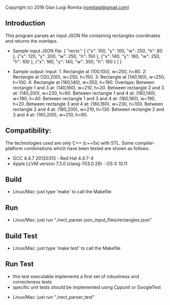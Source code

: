 Copyright (c) 2016 Gian Luigi Romita (romitagl@gmail.com)

## Introduction
This program parses an input JSON file containing rectangles coordinates and returns the overlaps.

* Sample input JSON file:
{
"rects": [
        {"x": 100, "y": 100, "w": 250, "h": 80 },
        {"x": 120, "y": 200, "w": 250, "h": 150 },
        {"x": 140, "y": 160, "w": 250, "h": 100 },
        {"x": 160, "y": 140, "w": 350, "h": 190 }
        ]
}

* Sample output:
Input:
1: Rectangle at (100,100), w=250, h=80.
2: Rectangle at (120,200), w=250, h=150.
3: Rectangle at (140,160), w=250, h=100.
4: Rectangle at (160,140), w=350, h=190.
Overlaps:
Between rectangle 1 and 3 at: (140,160), w=210, h=20.
Between rectangle 2 and 3 at: (140,200), w=230, h=60.
Between rectangle 1 and 4 at: (160,140), w=190, h=40.
Between rectangle 1 and 3 and 4 at: (160,160), w=190, h=20.
Between rectangle 3 and 4 at: (160,160), w=230, h=100.
Between rectangle 2 and 4 at: (160,200), w=210, h=130.
Between rectangle 2 and 3 and 4 at: (160,200), w=210, h=60.

## Compatibility:
The technologies used are only C++ (c++0x) with STL.
Some compiler-platform combinations which have been tested are shown as follows.
* GCC 4.4.7 20120313 - Red Hat 4.4.7-4 
* Apple LLVM version 7.3.0 (clang-703.0.29) - OS X 10.11

## Build
* Linux/Mac: just type 'make' to call the Makefile

## Run
* Linux/Mac: just run "./rect_parser json_input_files/rectangles.json"

## Build Test
* Linux/Mac: just type 'make test' to call the Makefile

## Run Test
- this test executable implements a first set of robustness and correcteness tests
- specific unit tests should be implemented using Cppunit or GoogleTest
* Linux/Mac: just run "./rect_parser_test"





